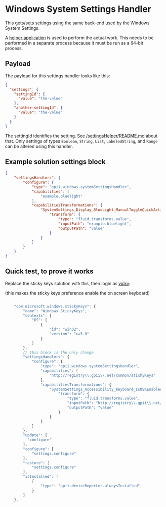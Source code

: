 # Windows System Settings Handler

This gets/sets settings using the same back-end used by the Windows System Settings.

A [helper application](../../../settingsHelper) is used to perform the actual work. This needs to be performed in a
separate process because it must be run as a 64-bit process.

## Payload

The payload for this settings handler looks like this:
```json
{
  "settings": {
    "settingId": {
      "value": "the-value"
    },
    "another-settingId": {
      "value": "the-value"
    }
  }
}
```

The settingId identifies the setting. See [/settingsHelper/README.md](../../../settingsHelper/README.md) about that.
Only settings of types `Boolean`, `String`, `List`, `LabeledString`, and `Range` can be altered using this handler.

## Example solution settings block

```json
{
    "settingsHandlers": {
        "configure": {
            "type": "gpii.windows.systemSettingsHandler",
            "capabilities": [
                "example.bluelight"
            ],
            "capabilitiesTransformations": {
                "SystemSettings_Display_BlueLight_ManualToggleQuickAction": {
                    "transform": {
                        "type": "fluid.transforms.value",
                        "inputPath": "example.bluelight",
                        "outputPath": "value"
                    }
                }
            }
        }
    }
}
```

## Quick test, to prove it works

Replace the sticky keys solution with this, then login as [vicky](https://github.com/GPII/universal/blob/master/testData/preferences/vicky.json):

(this makes the sticky keys preference enable the on screen keyboard)

```javascript

    "com.microsoft.windows.stickyKeys": {
        "name": "Windows StickyKeys",
        "contexts": {
            "OS": [
                {
                    "id": "win32",
                    "version": ">=5.0"
                }
            ]
        },
        // this block is the only change
        "settingsHandlers": {
            "configure": {
                "type": "gpii.windows.systemSettingsHandler",
                "capabilities": [
                    "http://registry\\.gpii\\.net/common/stickyKeys"
                ],
                "capabilitiesTransformations": {
                    "SystemSettings_Accessibility_Keyboard_IsOSKEnabled": {
                        "transform": {
                            "type": "fluid.transforms.value",
                            "inputPath": "http://registry\\.gpii\\.net/common/stickyKeys",
                            "outputPath": "value"
                        }
                    }
                }
            }
        },
        "update": [
          "configure"
        ],
        "configure": [
            "settings.configure"
        ],
        "restore": [
            "settings.configure"
        ],
        "isInstalled": [
            {
                "type": "gpii.deviceReporter.alwaysInstalled"
            }
        ]
    },

```
